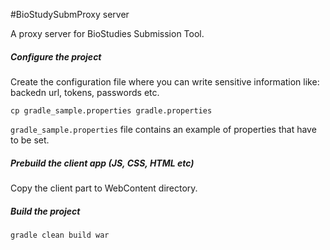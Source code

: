 #BioStudySubmProxy server

A proxy server for BioStudies Submission Tool. 

##### Configure the project

Create the configuration file  where you can write sensitive information like: backedn url, tokens, passwords etc. 

```
cp gradle_sample.properties gradle.properties

```

`gradle_sample.properties` file contains an example of properties that have to be set.

##### Prebuild the client app (JS, CSS, HTML etc)
Copy the client part to WebContent directory. 

##### Build the project

```
gradle clean build war
```


